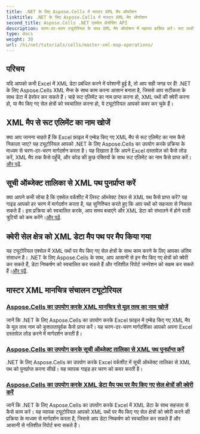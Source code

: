 ```yaml
---
title: .NET के लिए Aspose.Cells में मास्टर XML मैप ऑपरेशन
linktitle: .NET के लिए Aspose.Cells में मास्टर XML मैप ऑपरेशन
second_title: Aspose.Cells .NET एक्सेल प्रोसेसिंग API
description: चरण-दर-चरण ट्यूटोरियल के साथ XML मैप ऑपरेशन में महारत हासिल करें। रूट तत्वों को पुनः प्राप्त करें, XML पथों को क्वेरी करें, और Excel फ़ाइलों में सेल क्षेत्रों को आसानी से मैप करें।
type: docs
weight: 30
url: /hi/net/tutorials/cells/master-xml-map-operations/
---
```

## परिचय

यदि आपको कभी Excel में XML डेटा प्रबंधित करने में परेशानी हुई है, तो आप सही जगह पर हैं! .NET के लिए Aspose.Cells XML मैप्स के साथ काम करना आसान बनाता है, जिससे आप सटीकता के साथ डेटा में हेरफेर कर सकते हैं। चाहे रूट एलिमेंट का नाम प्राप्त करना हो, XML पथों की क्वेरी करना हो, या मैप किए गए सेल क्षेत्रों को स्वचालित करना हो, ये ट्यूटोरियल आपको कवर कर चुके हैं।

## XML मैप से रूट एलिमेंट का नाम खोजें  
 क्या आप जानना चाहते हैं कि Excel फ़ाइल में एम्बेड किए गए XML मैप से रूट एलिमेंट का नाम कैसे निकाला जाए? यह ट्यूटोरियल आपको .NET के लिए Aspose.Cells का उपयोग करके प्रक्रिया के माध्यम से चरण-दर-चरण मार्गदर्शन करता है। यह दिखाता है कि अपने Excel दस्तावेज़ को कैसे लोड करें, XML मैप तक कैसे पहुँचें, और कोड की कुछ पंक्तियों के साथ रूट एलिमेंट का नाम कैसे प्राप्त करें।[और पढ़ें](./find-root-element-name-from-xml-map/).

## सूची ऑब्जेक्ट तालिका से XML पथ पुनर्प्राप्त करें  
 क्या आपने कभी सोचा है कि एक्सेल वर्कशीट में लिस्ट ऑब्जेक्ट टेबल से XML पथ कैसे प्राप्त करें? यह गाइड आपको हर चरण में मार्गदर्शन करता है, यह सुनिश्चित करते हुए कि आप पथों को सहजता से निकाल सकते हैं। इस प्रक्रिया को स्वचालित करके, आप समय बचाएंगे और XML डेटा को संभालने में होने वाली त्रुटियों को कम करेंगे।[और पढ़ें](./retrieve-xml-path-from-list-object-table/).

## क्वेरी सेल क्षेत्र को XML डेटा मैप पथ पर मैप किया गया  
 यह ट्यूटोरियल एक्सेल में XML पथों पर मैप किए गए सेल क्षेत्रों के साथ काम करने के लिए आपका अंतिम संसाधन है। .NET के लिए Aspose.Cells के साथ, आप आसानी से इन मैप किए गए क्षेत्रों को क्वेरी कर सकते हैं, डेटा निष्कर्षण को स्वचालित कर सकते हैं और गतिशील रिपोर्ट जनरेशन को सक्षम कर सकते हैं।[और पढ़ें](./query-cell-areas-mapped-to-xml-data-map-path/).

## मास्टर XML मानचित्र संचालन ट्यूटोरियल
### [Aspose.Cells का उपयोग करके XML मानचित्र से मूल तत्व का नाम खोजें](./find-root-element-name-from-xml-map/)
जानें कि .NET के लिए Aspose.Cells का उपयोग करके Excel फ़ाइल में एम्बेड किए गए XML मैप के मूल तत्व नाम को कुशलतापूर्वक कैसे प्राप्त करें। यह चरण-दर-चरण मार्गदर्शिका आपको अपना Excel दस्तावेज़ लोड करने में मार्गदर्शन करती है।
### [Aspose.Cells का उपयोग करके सूची ऑब्जेक्ट तालिका से XML पथ पुनर्प्राप्त करें](./retrieve-xml-path-from-list-object-table/)
.NET के लिए Aspose.Cells का उपयोग करके Excel वर्कशीट में सूची ऑब्जेक्ट तालिका से XML पथ को पुनर्प्राप्त करना सीखें। यह व्यापक गाइड हर चरण को कवर करती है।
### [Aspose.Cells का उपयोग करके XML डेटा मैप पथ पर मैप किए गए सेल क्षेत्रों की क्वेरी करें](./query-cell-areas-mapped-to-xml-data-map-path/)
जानें कि .NET के लिए Aspose.Cells का उपयोग करके Excel में XML डेटा के साथ सहजता से कैसे काम करें। यह व्यापक ट्यूटोरियल आपको XML पथों पर मैप किए गए सेल क्षेत्रों को क्वेरी करने की प्रक्रिया के माध्यम से मार्गदर्शन करता है, जिससे आप डेटा निष्कर्षण को स्वचालित कर सकते हैं और आसानी से गतिशील रिपोर्ट बना सकते हैं।